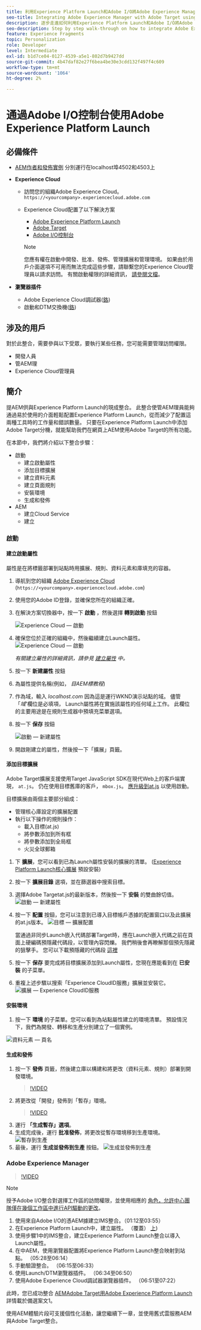 ```yaml
---
title: 利用Experience Platform Launch和Adobe I/O將Adobe Experience Manager與Adobe Target整合
seo-title: Integrating Adobe Experience Manager with Adobe Target using Experience Platform Launch and Adobe I/O
description: 逐步走進如何利用Experience Platform Launch和Adobe I/O將Adobe Experience Manager與Adobe Target融合
seo-description: Step by step walk-through on how to integrate Adobe Experience Manager with Adobe Target using Experience Platform Launch and Adobe I/O
feature: Experience Fragments
topic: Personalization
role: Developer
level: Intermediate
exl-id: b1d7ce04-0127-4539-a5e1-802d7b9427dd
source-git-commit: 4b47daf82e27f6bea4be30e3cdd132f497f4c609
workflow-type: tm+mt
source-wordcount: '1064'
ht-degree: 2%

---
```


# 通過Adobe I/O控制台使用Adobe Experience Platform Launch

## 必備條件

* [AEM作者和發佈實例](./implementation.md#set-up-aem) 分別運行在localhost埠4502和4503上
* **Experience Cloud**
   * 訪問您的組織Adobe Experience Cloud。 `https://<yourcompany>.experiencecloud.adobe.com`
   * Experience Cloud配置了以下解決方案
      * [Adobe Experience Platform Launch](https://experiencecloud.adobe.com)
      * [Adobe Target](https://experiencecloud.adobe.com)
      * [Adobe I/O控制台](https://console.adobe.io)

      >[!NOTE]
      >您應有權在啟動中開發、批准、發佈、管理擴展和管理環境。 如果由於用戶介面選項不可用而無法完成這些步驟，請聯繫您的Experience Cloud管理員以請求訪問。 有關啟動權限的詳細資訊， [請參閱文檔](https://experienceleague.adobe.com/docs/experience-platform/tags/admin/user-permissions.html)。


* **瀏覽器插件**
   * Adobe Experience Cloud調試器([鉻](https://chrome.google.com/webstore/detail/adobe-experience-cloud-de/ocdmogmohccmeicdhlhhgepeaijenapj))
   * 啟動和DTM交換機([鉻](https://chrome.google.com/webstore/detail/launch-and-dtm-switch/nlgdemkdapolikbjimjajpmonpbpmipk))

## 涉及的用戶

對於此整合，需要參與以下受眾，要執行某些任務，您可能需要管理訪問權限。

* 開發人員
* 管AEM理
* Experience Cloud管理員

## 簡介

提AEM供與Experience Platform Launch的現成整合。 此整合使管AEM理員能夠通過易於使用的介面輕鬆配置Experience Platform Launch，從而減少了配置這兩種工具時的工作量和錯誤數量。 只要在Experience Platform Launch中添加Adobe Target分機，就能幫助我們在網頁上AEM使用Adobe Target的所有功能。

在本節中，我們將介紹以下整合步驟：

* 啟動
   * 建立啟動屬性
   * 添加目標擴展
   * 建立資料元素
   * 建立頁面規則
   * 安裝環境
   * 生成和發佈
* AEM
   * 建立Cloud Service
   * 建立

### 啟動

#### 建立啟動屬性

屬性是在將標籤部署到站點時用擴展、規則、資料元素和庫填充的容器。

1. 導航到您的組織 [Adobe Experience Cloud](https://experiencecloud.adobe.com/) (`https://<yourcompany>.experiencecloud.adobe.com`)
2. 使用您的Adobe ID登錄，並確保您所在的組織正確。
3. 在解決方案切換器中，按一下 **啟動** ，然後選擇 **轉到啟動** 按鈕

   ![Experience Cloud — 啟動](assets/using-launch-adobe-io/exc-cloud-launch.png)

4. 確保您位於正確的組織中，然後繼續建立Launch屬性。
   ![Experience Cloud — 啟動](assets/using-launch-adobe-io/launch-create-property.png)

   *有關建立屬性的詳細資訊，請參見 [建立屬性](https://experienceleague.adobe.com/docs/experience-platform/tags/admin/companies-and-properties.html?lang=en#create-or-configure-a-property) 中。*
5. 按一下 **新建屬性** 按鈕
6. 為屬性提供名稱(例如， *目AEM標教程*)
7. 作為域，輸入 *localhost.com* 因為這是運行WKND演示站點的域。 儘管「*域*&#39;欄位是必填項， Launch屬性將在實施該屬性的任何域上工作。 此欄位的主要用途是在規則生成器中預填充菜單選項。
8. 按一下 **保存** 按鈕

   ![啟動 — 新建屬性](assets/using-launch-adobe-io/exc-launch-property.png)

9. 開啟剛建立的屬性，然後按一下「擴展」頁籤。

#### 添加目標擴展

Adobe Target擴展支援使用Target JavaScript SDK在現代Web上的客戶端實現， `at.js`。 仍在使用目標舊庫的客戶， `mbox.js`。 [應升級到at.js](https://experienceleague.adobe.com/docs/target/using/implement-target/client-side/at-js-implementation/upgrading-from-atjs-1x-to-atjs-20.html) 以使用啟動。

目標擴展由兩個主要部分組成：

* 管理核心庫設定的擴展配置
* 執行以下操作的規則操作：
   * 載入目標(at.js)
   * 將參數添加到所有框
   * 將參數添加到全局框
   * 火災全球郵箱

1. 下 **擴展**，您可以看到已為Launch屬性安裝的擴展的清單。 ([Experience Platform Launch核心擴展](https://exchange.adobe.com/experiencecloud.details.100223.adobe-launch-core-extension.html) 預設安裝)
2. 按一下 **擴展目錄** 選項，並在篩選器中搜索目標。
3. 選擇Adobe Targetat.js的最新版本，然後按一下 **安裝** 的雙曲餘切值。
   ![啟動 — 新建屬性](assets/using-launch-adobe-io/launch-target-extension.png)

4. 按一下 **配置** 按鈕，您可以注意到已導入目標帳戶憑據的配置窗口以及此擴展的at.js版本。
   ![目標 — 擴展配置](assets/using-launch-adobe-io/launch-target-extension-2.png)

   當通過非同步Launch嵌入代碼部署Target時，應在Launch嵌入代碼之前在頁面上硬編碼預隱藏代碼段，以管理內容閃爍。 我們稍後會再瞭解那個預先隱藏的狙擊手。 您可以下載預隱藏的代碼段 [這裡](assets/using-launch-adobe-io/prehiding.js)

5. 按一下 **保存** 要完成將目標擴展添加到Launch屬性，您現在應能看到在 **已安裝** 的子菜單。

6. 重複上述步驟以搜索「Experience CloudID服務」擴展並安裝它。
   ![擴展 — Experience CloudID服務](assets/using-launch-adobe-io/launch-extension-experience-cloud.png)

#### 安裝環境

1. 按一下 **環境** 的子菜單。您可以看到為站點屬性建立的環境清單。 預設情況下，我們為開發、轉移和生產分別建立了一個實例。

![資料元素 — 頁名](assets/using-launch-adobe-io/launch-environment-setup.png)

#### 生成和發佈

1. 按一下 **發佈** 頁籤，然後建立庫以構建和將更改（資料元素、規則）部署到開發環境。
   >[!VIDEO](https://video.tv.adobe.com/v/28412?quality=12&learn=on)
2. 將更改從「開發」發佈到「暫存」環境。
   >[!VIDEO](https://video.tv.adobe.com/v/28419?quality=12&learn=on)
3. 運行 **「生成暫存」選項**。
4. 生成完成後，運行 **批准發佈**，將更改從暫存環境移到生產環境。
   ![暫存到生產](assets/using-launch-adobe-io/build-staging.png)
5. 最後，運行 **生成並發佈到生產** 按鈕。
   ![生成並發佈到生產](assets/using-launch-adobe-io/build-and-publish.png)

### Adobe Experience Manager

>[!VIDEO](https://video.tv.adobe.com/v/28416?quality=12&learn=on)

>[!NOTE]
>
> 授予Adobe I/O整合對選擇工作區的訪問權限，並使用相應的 [角色，允許中心團隊僅在幾個工作區中進行API驅動的更改](https://experienceleague.adobe.com/docs/target/using/administer/manage-users/enterprise/configure-adobe-io-integration.html)。

1. 使用來自Adobe I/O的憑AEM據建立IMS整合。（01:12至03:55）
2. 在Experience Platform Launch中，建立屬性。 （覆蓋） [上](#create-launch-property))
3. 使用步驟1中的IMS整合，建立Experience Platform Launch整合以導入Launch屬性。
4. 在中AEM，使用瀏覽器配置將Experience Platform Launch整合映射到站點。 （05:28至06:14）
5. 手動驗證整合。 （06:15至06:33）
6. 使用Launch/DTM瀏覽器插件。 （06:34至06:50）
7. 使用Adobe Experience Cloud調試器瀏覽器插件。 （06:51至07:22）

此時，您已成功整合 [AEMAdobe Target用Adobe Experience Platform Launch](./using-aem-cloud-services.md#integrating-aem-target-options) 詳情載於備選案文1。

使用AEM體驗片段可支援個性化活動，讓您繼續下一章，並使用舊式雲服務AEM與Adobe Target整合。
